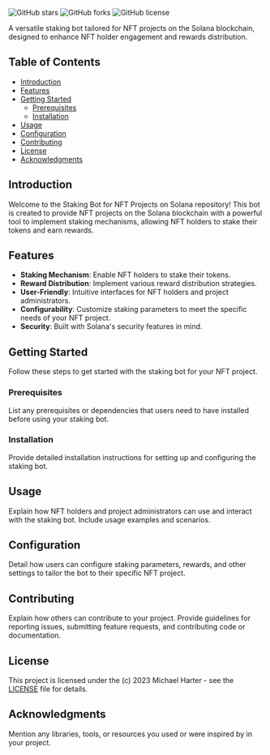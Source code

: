 ![GitHub stars](https://img.shields.io/github/stars/gemhunterheh/Solana-nft-bot?style=flat-square)
![GitHub forks](https://img.shields.io/github/forks/gemhunterheh/Solana-nft-bot?style=flat-square)
![GitHub license](https://img.shields.io/github/license/gemhunterheh/Solana-nft-bot-Bot?style=flat-square)

A versatile staking bot tailored for NFT projects on the Solana blockchain, designed to enhance NFT holder engagement and rewards distribution.

## Table of Contents

- [Introduction](#introduction)
- [Features](#features)
- [Getting Started](#getting-started)
  - [Prerequisites](#prerequisites)
  - [Installation](#installation)
- [Usage](#usage)
- [Configuration](#configuration)
- [Contributing](#contributing)
- [License](#license)
- [Acknowledgments](#acknowledgments)

## Introduction

Welcome to the Staking Bot for NFT Projects on Solana repository! This bot is created to provide NFT projects on the Solana blockchain with a powerful tool to implement staking mechanisms, allowing NFT holders to stake their tokens and earn rewards.

## Features

- **Staking Mechanism**: Enable NFT holders to stake their tokens.
- **Reward Distribution**: Implement various reward distribution strategies.
- **User-Friendly**: Intuitive interfaces for NFT holders and project administrators.
- **Configurability**: Customize staking parameters to meet the specific needs of your NFT project.
- **Security**: Built with Solana's security features in mind.

## Getting Started

Follow these steps to get started with the staking bot for your NFT project.

### Prerequisites

List any prerequisites or dependencies that users need to have installed before using your staking bot.

### Installation

Provide detailed installation instructions for setting up and configuring the staking bot.

## Usage

Explain how NFT holders and project administrators can use and interact with the staking bot. Include usage examples and scenarios.

## Configuration

Detail how users can configure staking parameters, rewards, and other settings to tailor the bot to their specific NFT project.

## Contributing

Explain how others can contribute to your project. Provide guidelines for reporting issues, submitting feature requests, and contributing code or documentation.

## License

This project is licensed under the (c) 2023 Michael Harter - see the [LICENSE](LICENSE) file for details.

## Acknowledgments

Mention any libraries, tools, or resources you used or were inspired by in your project.

